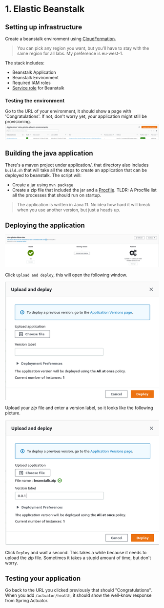 # 1. Elastic Beanstalk

## Setting up infrastructure
Create a beanstalk environment using [CloudFormation](https://eu-west-1.console.aws.amazon.com/cloudformation/home).
> You can pick any region you want, but you'll have to stay with the same region for all labs. My preference is eu-west-1.

The stack includes:
- Beanstalk Application
- Beanstalk Environment
- Required IAM roles
- [Service role](https://docs.aws.amazon.com/elasticbeanstalk/latest/dg/iam-servicerole.html) for Beanstalk

### Testing the environment
Go to the URL of your environment, it should show a page with 'Congratulations'. If not, don't worry yet, your application 
might still be provisioning.
![Beanstalk Applications](../../assets/beanstalk_applications.png)

## Building the java application
There's a maven project under application/, that directory also includes `build.sh` that will take all the steps
to create an application that can be deployed to beanstalk.
The script will:
- Create a jar using `mvn package`
- Create a zip file that included the jar and a [Procfile](https://docs.aws.amazon.com/elasticbeanstalk/latest/dg/java-se-procfile.html). TLDR: A Procfile list all
the processes that should run on startup.
> The application is written in Java 11. No idea how hard it will break when you use another version, but just a heads up.

## Deploying the application
![Deploying a beanstalk application](../../assets/deploy_beanstalk_0.png)

Click `Upload and deploy`, this will open the following window.

![Upload zip to beanstalk](../../assets/deploy_beanstalk_1.png)

Upload your *zip* file and enter a version label, so it looks like the following picture.

![Upload zip to beanstalk](../../assets/deploy_beanstalk_2.png)

Click `Deploy` and wait a second. This takes a while because it needs to upload the zip file. Sometimes it takes a stupid
amount of time, but don't worry.

## Testing your application
Go back to the URL you clicked previously that should "Congratulations". When you add `/actuator/heatlh`, it should show 
the well-know response from Spring Actuator.
